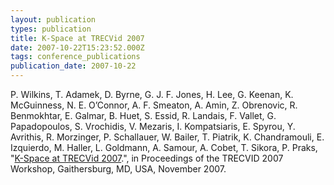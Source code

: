 ```yaml
---
layout: publication
types: publication
title: K-Space at TRECVid 2007
date: 2007-10-22T15:23:52.000Z
tags: conference_publications
publication_date: 2007-10-22
---
```

P. Wilkins, T. Adamek, D. Byrne, G. J. F. Jones, H. Lee, G. Keenan, K. McGuinness, N. E. O’Connor, A. F. Smeaton, A. Amin, Z. Obrenovic, R. Benmokhtar, E. Galmar, B. Huet, S. Essid, R. Landais, F. Vallet, G. Papadopoulos, S. Vrochidis, V. Mezaris, I. Kompatsiaris, E. Spyrou, Y. Avrithis, R. Morzinger, P. Schallauer, W. Bailer, T. Piatrik, K. Chandramouli, E. Izquierdo, M. Haller, L. Goldmann, A. Samour, A. Cobet, T. Sikora, P. Praks, "[K-Space at TRECVid 2007](https://mklab.iti.gr/files/trecvid07_kspace.pdf).", in Proceedings of the TRECVID 2007 Workshop, Gaithersburg, MD, USA, November 2007.
